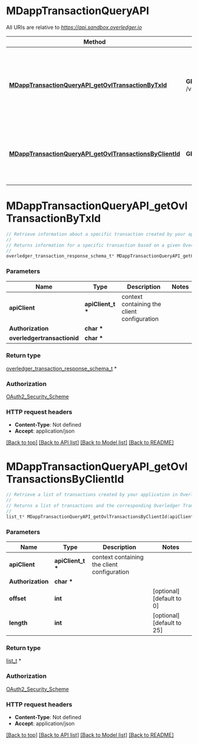 # MDappTransactionQueryAPI

All URIs are relative to *https://api.sandbox.overledger.io*

Method | HTTP request | Description
------------- | ------------- | -------------
[**MDappTransactionQueryAPI_getOvlTransactionByTxId**](MDappTransactionQueryAPI.md#MDappTransactionQueryAPI_getOvlTransactionByTxId) | **GET** /v2/mdapptransaction/{overledgertransactionid} | Retrieve information about a specific transaction created by your application in Overledger
[**MDappTransactionQueryAPI_getOvlTransactionsByClientId**](MDappTransactionQueryAPI.md#MDappTransactionQueryAPI_getOvlTransactionsByClientId) | **GET** /v2/mdapptransactions | Retrieve a list of transactions created by your application in Overledger


# **MDappTransactionQueryAPI_getOvlTransactionByTxId**
```c
// Retrieve information about a specific transaction created by your application in Overledger
//
// Returns information for a specific transaction based on a given Overledger Transaction ID. Does not require a Prepare step, as this data is held within Overledger, rather than on the DLT
//
overledger_transaction_response_schema_t* MDappTransactionQueryAPI_getOvlTransactionByTxId(apiClient_t *apiClient, char * Authorization, char * overledgertransactionid);
```

### Parameters
Name | Type | Description  | Notes
------------- | ------------- | ------------- | -------------
**apiClient** | **apiClient_t \*** | context containing the client configuration |
**Authorization** | **char \*** |  | 
**overledgertransactionid** | **char \*** |  | 

### Return type

[overledger_transaction_response_schema_t](overledger_transaction_response_schema.md) *


### Authorization

[OAuth2_Security_Scheme](../README.md#OAuth2_Security_Scheme)

### HTTP request headers

 - **Content-Type**: Not defined
 - **Accept**: application/json

[[Back to top]](#) [[Back to API list]](../README.md#documentation-for-api-endpoints) [[Back to Model list]](../README.md#documentation-for-models) [[Back to README]](../README.md)

# **MDappTransactionQueryAPI_getOvlTransactionsByClientId**
```c
// Retrieve a list of transactions created by your application in Overledger
//
// Returns a list of transactions and the corresponding Overledger Transaction ID your application has created in Overledger. Does not require a Prepare step, as this data is held within Overledger, rather than on the DLT
//
list_t* MDappTransactionQueryAPI_getOvlTransactionsByClientId(apiClient_t *apiClient, char * Authorization, int offset, int length);
```

### Parameters
Name | Type | Description  | Notes
------------- | ------------- | ------------- | -------------
**apiClient** | **apiClient_t \*** | context containing the client configuration |
**Authorization** | **char \*** |  | 
**offset** | **int** |  | [optional] [default to 0]
**length** | **int** |  | [optional] [default to 25]

### Return type

[list_t](overledger_transaction_response_schema.md) *


### Authorization

[OAuth2_Security_Scheme](../README.md#OAuth2_Security_Scheme)

### HTTP request headers

 - **Content-Type**: Not defined
 - **Accept**: application/json

[[Back to top]](#) [[Back to API list]](../README.md#documentation-for-api-endpoints) [[Back to Model list]](../README.md#documentation-for-models) [[Back to README]](../README.md)

